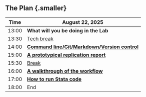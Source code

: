 ## The Plan {.smaller}


| Time  |  August 22, 2025                               |
|-------|-----------------------------------------------------------|
| 13:00 |  **What will you be doing in the Lab**                    |
| 13:30 | [Tech break](https://labordynamicsinstitute.github.io/ldilab-manual/91-setup-checklist.html) |
| 14:00 |  **[Command line/Git/Markdown/Version control](part4.html)**                      |
| 15:00 |  **[A prototypical replication report](https://labordynamicsinstitute.github.io/ldilab-manual/08-details-replication-report.html)**                         |
| 15:30 | [Break](discussion.html) |
| 16:00 | **[A walkthrough of the workflow](https://labordynamicsinstitute.github.io/ldilab-manual/11-00-jira-workflow.html)**|
| 17:00 | **[How to run Stata code](https://labordynamicsinstitute.github.io/ldilab-manual/96-00-using-Stata.html)** |
| 18:00 | End                           |
